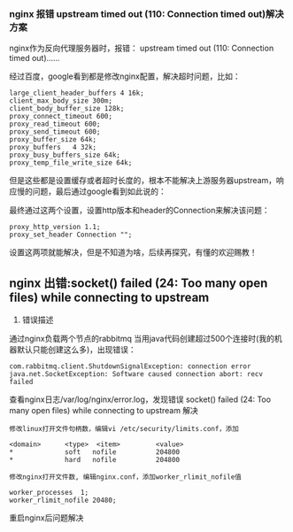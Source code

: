 ### nginx 报错 upstream timed out (110: Connection timed out)解决方案

nginx作为反向代理服务器时，报错： upstream timed out (110: Connection timed out)……

经过百度，google看到都是修改nginx配置，解决超时问题，比如：
``` 
large_client_header_buffers 4 16k;
client_max_body_size 300m;
client_body_buffer_size 128k;
proxy_connect_timeout 600;
proxy_read_timeout 600;
proxy_send_timeout 600;
proxy_buffer_size 64k;
proxy_buffers   4 32k;
proxy_busy_buffers_size 64k;
proxy_temp_file_write_size 64k;
```

但是这些都是设置缓存或者超时长度的，根本不能解决上游服务器upstream，响应慢的问题，最后通过google看到如此说的：

最终通过这两个设置，设置http版本和header的Connection来解决该问题：
```
proxy_http_version 1.1;
proxy_set_header Connection "";
```

设置这两项就能解决，但是不知道为啥，后续再探究，有懂的欢迎赐教！

## nginx 出错:socket() failed (24: Too many open files) while connecting to upstream

1. 错误描述

通过nginx负载两个节点的rabbitmq
当用java代码创建超过500个连接时(我的机器默认只能创建这么多)，出现错误：
```
com.rabbitmq.client.ShutdownSignalException: connection error
java.net.SocketException: Software caused connection abort: recv failed
```

查看nginx日志/var/log/nginx/error.log，发现错误
socket() failed (24: Too many open files) while connecting to upstream
解决

    修改linux打开文件句柄数，编辑vi /etc/security/limits.conf，添加
```
<domain>      <type>  <item>         <value>
*             soft   nofile          204800
*             hard   nofile          204800
```


    修改nginx打开文件数, 编辑nginx.conf，添加worker_rlimit_nofile值

```
worker_processes  1;
worker_rlimit_nofile 20480;
```

重启nginx后问题解决
